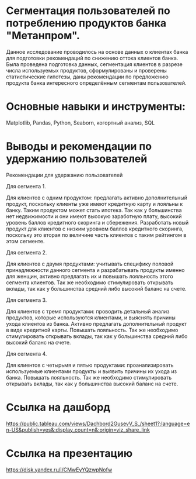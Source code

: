 # Сегментация пользователей по потреблению продуктов банка "Метанпром".
Данное исследование проводилось на основе данных о клиентах банка для подготовки
рекомендаций по снижению оттока клиентов банка.
Была проведена подготовка данных, сегментация клиентов в разрезе числа используемых
продуктов, сформулированы и проверены статистические гипотезы, даны рекомендации по
предложению продукта банка интересного определённым сегментам пользователей.
# Основные навыки и инструменты: 
Matplotlib, Pandas, Python, Seaborn, когортный анализ, SQL

# Выводы и рекомендации по удержанию пользователей
Рекомендации для удержанию пользователей

Для сегмента 1.

Для клиентов с одним продуктом: предлагать активно дополнительный продукт, поскольку клиенты уже имеют кредитную карту и лояльны к банку. Таким продуктом может стать ипотека. Так как у большинства нет недвижимости и они имеют высокую заработную плату, высокий уровень баллов кредитного скоринга и сбережения. Разработать новый продукт для клиентов с низким уровнем баллов кредитного скоринга, поскольку это вторая по величине часть клиентов с таким рейтингом в этом сегменте.

Для сегмента 2.

Для клиентов с двумя продуктами: учитывать специфику половой принадлежности данного сегмента и разрабатывать продукты именно для женщин, активно предлагать их и повышать лояльность этого сегмента клиентов. Так же необходимо стимулировать открывать вклады, так как у большинства средний либо высокий баланс на счете.

Для сегмента 3.

Для клиентов с тремя продуктами: проводить детальный анализ продуктов, которые используются клиентами, и выяснять причины ухода клиентов из банка. Активно предлагать дополнительный продукт в виде кредитной карты. Повышать лояльность. Так же необходимо стимулировать открывать вклады, так как у большинства средний либо высокий баланс на счете.

Для сегмента 4.

Для клиентов с четырьмя и пятью продуктами: проанализировать используемые клиентами продукты и выявить причины их ухода из банка. Повышать лояльность. Так же необходимо стимулировать открывать вклады, так как у большинства высокий баланс на счете.

# Ссылка на дашборд

https://public.tableau.com/views/Dachbord2GusevV_S_/sheet1?:language=en-US&publish=yes&:display_count=n&:origin=viz_share_link

# Ссылка на презентацию

https://disk.yandex.ru/i/CMwEyYQzwpNofw
